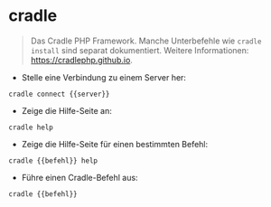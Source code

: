 # cradle

> Das Cradle PHP Framework.
> Manche Unterbefehle wie `cradle install` sind separat dokumentiert.
> Weitere Informationen: <https://cradlephp.github.io>.

- Stelle eine Verbindung zu einem Server her:

`cradle connect {{server}}`

- Zeige die Hilfe-Seite an:

`cradle help`

- Zeige die Hilfe-Seite für einen bestimmten Befehl:

`cradle {{befehl}} help`

- Führe einen Cradle-Befehl aus:

`cradle {{befehl}}`

